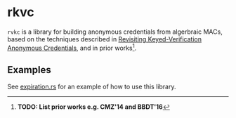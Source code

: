 # rkvc

`rvkc` is a library for building anonymous credentials from algerbraic MACs, based on the techniques described in [Revisiting Keyed-Verification Anonymous Credentials](https://eprint.iacr.org/2024/1552), and in prior works[^1].

## Examples

See [expiration.rs](./examples/src/bin/expiration.rs) for an example of how to use this library.

[^1]: **TODO: List prior works e.g. CMZ'14 and BBDT'16**
